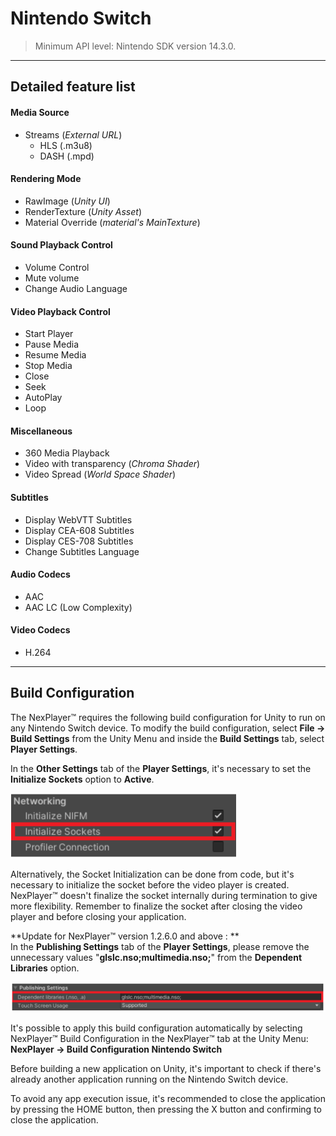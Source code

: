 # Nintendo Switch

> Minimum API level: Nintendo SDK version 14.3.0.

---
## Detailed feature list

#### Media Source
- Streams (*External URL*)
	- HLS (.m3u8)
	- DASH (.mpd)		

#### Rendering Mode  
- RawImage (*Unity UI*)	
- RenderTexture (*Unity Asset*)
- Material Override (*material's MainTexture*)

#### Sound Playback Control
- Volume Control
- Mute volume
- Change Audio Language

#### Video Playback Control
- Start Player
- Pause Media
- Resume Media
- Stop Media
- Close
- Seek
- AutoPlay
- Loop

#### Miscellaneous
- 360 Media Playback
- Video with transparency (*Chroma Shader*)
- Video Spread (*World Space Shader*)

#### Subtitles
- Display WebVTT Subtitles
- Display CEA-608 Subtitles
- Display CES-708 Subtitles
- Change Subtitles Language

#### Audio Codecs
- AAC
- AAC LC (Low Complexity)

#### Video Codecs
- H.264

---
## Build Configuration
The NexPlayer™ requires the following build configuration for Unity to run on any Nintendo Switch device. To modify the build configuration, select **File → Build Settings** from the Unity Menu and inside the **Build Settings** tab, select **Player Settings**.

In the **Other Settings** tab of the **Player Settings**, it's necessary to set the **Initialize Sockets** option to **Active**.

![](../assets/platforms/nin1.png)

Alternatively, the Socket Initialization can be done from code, but it's necessary to initialize the socket before the video player is created. NexPlayer™ doesn't finalize the socket internally during termination to give more flexibility. Remember to finalize the socket after closing the video player and before closing your application.

**Update for NexPlayer™ version 1.2.6.0 and above : **         
In the **Publishing Settings** tab of the **Player Settings**, please remove the unnecessary values "**glslc.nso;multimedia.nso;**" from the **Dependent Libraries** option.

![](../assets/platforms/nin2.PNG)

It's possible to apply this build configuration automatically by selecting NexPlayer™ Build Configuration in the NexPlayer™ tab at the Unity Menu: **NexPlayer → Build Configuration Nintendo Switch**

Before building a new application on Unity, it's important to check if there's already another application running on the Nintendo Switch device.

To avoid any app execution issue, it's recommended to close the application by pressing the HOME button, then pressing the X button and confirming to close the application.

